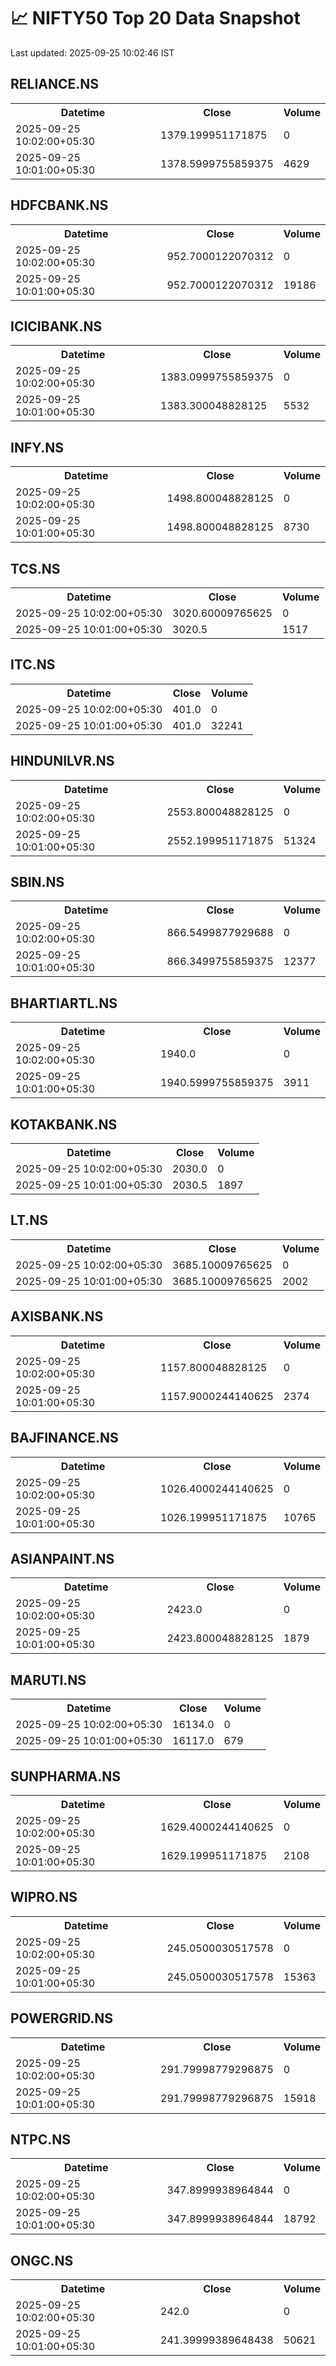 # 📈 NIFTY50 Top 20 Data Snapshot

Last updated: 2025-09-25 10:02:46 IST

## RELIANCE.NS

<table>
  <tr><th>Datetime</th><th>Close</th><th>Volume</th></tr>
  <tr><td>2025-09-25 10:02:00+05:30</td><td>1379.199951171875</td><td>0</td></tr>
  <tr><td>2025-09-25 10:01:00+05:30</td><td>1378.5999755859375</td><td>4629</td></tr>
</table>

## HDFCBANK.NS

<table>
  <tr><th>Datetime</th><th>Close</th><th>Volume</th></tr>
  <tr><td>2025-09-25 10:02:00+05:30</td><td>952.7000122070312</td><td>0</td></tr>
  <tr><td>2025-09-25 10:01:00+05:30</td><td>952.7000122070312</td><td>19186</td></tr>
</table>

## ICICIBANK.NS

<table>
  <tr><th>Datetime</th><th>Close</th><th>Volume</th></tr>
  <tr><td>2025-09-25 10:02:00+05:30</td><td>1383.0999755859375</td><td>0</td></tr>
  <tr><td>2025-09-25 10:01:00+05:30</td><td>1383.300048828125</td><td>5532</td></tr>
</table>

## INFY.NS

<table>
  <tr><th>Datetime</th><th>Close</th><th>Volume</th></tr>
  <tr><td>2025-09-25 10:02:00+05:30</td><td>1498.800048828125</td><td>0</td></tr>
  <tr><td>2025-09-25 10:01:00+05:30</td><td>1498.800048828125</td><td>8730</td></tr>
</table>

## TCS.NS

<table>
  <tr><th>Datetime</th><th>Close</th><th>Volume</th></tr>
  <tr><td>2025-09-25 10:02:00+05:30</td><td>3020.60009765625</td><td>0</td></tr>
  <tr><td>2025-09-25 10:01:00+05:30</td><td>3020.5</td><td>1517</td></tr>
</table>

## ITC.NS

<table>
  <tr><th>Datetime</th><th>Close</th><th>Volume</th></tr>
  <tr><td>2025-09-25 10:02:00+05:30</td><td>401.0</td><td>0</td></tr>
  <tr><td>2025-09-25 10:01:00+05:30</td><td>401.0</td><td>32241</td></tr>
</table>

## HINDUNILVR.NS

<table>
  <tr><th>Datetime</th><th>Close</th><th>Volume</th></tr>
  <tr><td>2025-09-25 10:02:00+05:30</td><td>2553.800048828125</td><td>0</td></tr>
  <tr><td>2025-09-25 10:01:00+05:30</td><td>2552.199951171875</td><td>51324</td></tr>
</table>

## SBIN.NS

<table>
  <tr><th>Datetime</th><th>Close</th><th>Volume</th></tr>
  <tr><td>2025-09-25 10:02:00+05:30</td><td>866.5499877929688</td><td>0</td></tr>
  <tr><td>2025-09-25 10:01:00+05:30</td><td>866.3499755859375</td><td>12377</td></tr>
</table>

## BHARTIARTL.NS

<table>
  <tr><th>Datetime</th><th>Close</th><th>Volume</th></tr>
  <tr><td>2025-09-25 10:02:00+05:30</td><td>1940.0</td><td>0</td></tr>
  <tr><td>2025-09-25 10:01:00+05:30</td><td>1940.5999755859375</td><td>3911</td></tr>
</table>

## KOTAKBANK.NS

<table>
  <tr><th>Datetime</th><th>Close</th><th>Volume</th></tr>
  <tr><td>2025-09-25 10:02:00+05:30</td><td>2030.0</td><td>0</td></tr>
  <tr><td>2025-09-25 10:01:00+05:30</td><td>2030.5</td><td>1897</td></tr>
</table>

## LT.NS

<table>
  <tr><th>Datetime</th><th>Close</th><th>Volume</th></tr>
  <tr><td>2025-09-25 10:02:00+05:30</td><td>3685.10009765625</td><td>0</td></tr>
  <tr><td>2025-09-25 10:01:00+05:30</td><td>3685.10009765625</td><td>2002</td></tr>
</table>

## AXISBANK.NS

<table>
  <tr><th>Datetime</th><th>Close</th><th>Volume</th></tr>
  <tr><td>2025-09-25 10:02:00+05:30</td><td>1157.800048828125</td><td>0</td></tr>
  <tr><td>2025-09-25 10:01:00+05:30</td><td>1157.9000244140625</td><td>2374</td></tr>
</table>

## BAJFINANCE.NS

<table>
  <tr><th>Datetime</th><th>Close</th><th>Volume</th></tr>
  <tr><td>2025-09-25 10:02:00+05:30</td><td>1026.4000244140625</td><td>0</td></tr>
  <tr><td>2025-09-25 10:01:00+05:30</td><td>1026.199951171875</td><td>10765</td></tr>
</table>

## ASIANPAINT.NS

<table>
  <tr><th>Datetime</th><th>Close</th><th>Volume</th></tr>
  <tr><td>2025-09-25 10:02:00+05:30</td><td>2423.0</td><td>0</td></tr>
  <tr><td>2025-09-25 10:01:00+05:30</td><td>2423.800048828125</td><td>1879</td></tr>
</table>

## MARUTI.NS

<table>
  <tr><th>Datetime</th><th>Close</th><th>Volume</th></tr>
  <tr><td>2025-09-25 10:02:00+05:30</td><td>16134.0</td><td>0</td></tr>
  <tr><td>2025-09-25 10:01:00+05:30</td><td>16117.0</td><td>679</td></tr>
</table>

## SUNPHARMA.NS

<table>
  <tr><th>Datetime</th><th>Close</th><th>Volume</th></tr>
  <tr><td>2025-09-25 10:02:00+05:30</td><td>1629.4000244140625</td><td>0</td></tr>
  <tr><td>2025-09-25 10:01:00+05:30</td><td>1629.199951171875</td><td>2108</td></tr>
</table>

## WIPRO.NS

<table>
  <tr><th>Datetime</th><th>Close</th><th>Volume</th></tr>
  <tr><td>2025-09-25 10:02:00+05:30</td><td>245.0500030517578</td><td>0</td></tr>
  <tr><td>2025-09-25 10:01:00+05:30</td><td>245.0500030517578</td><td>15363</td></tr>
</table>

## POWERGRID.NS

<table>
  <tr><th>Datetime</th><th>Close</th><th>Volume</th></tr>
  <tr><td>2025-09-25 10:02:00+05:30</td><td>291.79998779296875</td><td>0</td></tr>
  <tr><td>2025-09-25 10:01:00+05:30</td><td>291.79998779296875</td><td>15918</td></tr>
</table>

## NTPC.NS

<table>
  <tr><th>Datetime</th><th>Close</th><th>Volume</th></tr>
  <tr><td>2025-09-25 10:02:00+05:30</td><td>347.8999938964844</td><td>0</td></tr>
  <tr><td>2025-09-25 10:01:00+05:30</td><td>347.8999938964844</td><td>18792</td></tr>
</table>

## ONGC.NS

<table>
  <tr><th>Datetime</th><th>Close</th><th>Volume</th></tr>
  <tr><td>2025-09-25 10:02:00+05:30</td><td>242.0</td><td>0</td></tr>
  <tr><td>2025-09-25 10:01:00+05:30</td><td>241.39999389648438</td><td>50621</td></tr>
</table>

